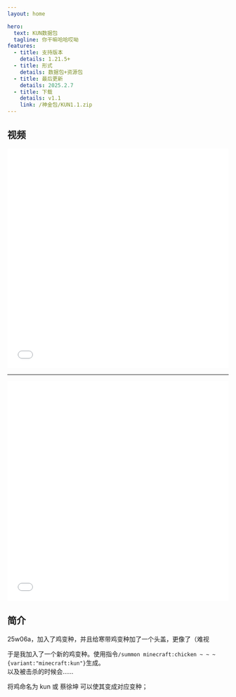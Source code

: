```yaml
---
layout: home

hero:
  text: KUN数据包
  tagline: 你干嘛哈哈哎呦
features:
  - title: 支持版本
    details: 1.21.5+
  - title: 形式
    details: 数据包+资源包
  - title: 最后更新
    details: 2025.2.7
  - title: 下载
    details: v1.1
    link: /神金包/KUN1.1.zip
---
```


## 视频

<iframe src="//player.bilibili.com/player.html?bvid=BV1RYPme8ErR&autoplay=0" 
        frameborder="0" 
        width="100%" 
        height="500" 
        allowfullscreen="true">
</iframe>

---

<iframe src="//player.bilibili.com/player.html?bvid=BV1gZNteiE7q&autoplay=0" 
        frameborder="0" 
        width="100%" 
        height="500" 
        allowfullscreen="true">
</iframe>

## 简介
25w06a，加入了鸡变种，并且给寒带鸡变种加了一个头盖，更像了（难视

于是我加入了一个新的鸡变种。使用指令`/summon minecraft:chicken ~ ~ ~ {variant:"minecraft:kun"}`生成。  
以及被击杀的时候会……

将鸡命名为 kun 或 蔡徐坤 可以使其变成对应变种；